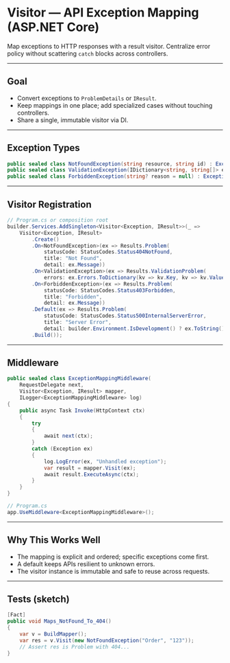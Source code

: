 # Visitor — API Exception Mapping (ASP.NET Core)

Map exceptions to HTTP responses with a result visitor. Centralize error policy without scattering `catch` blocks across controllers.

---

## Goal

- Convert exceptions to `ProblemDetails` or `IResult`.
- Keep mappings in one place; add specialized cases without touching controllers.
- Share a single, immutable visitor via DI.

---

## Exception Types

```csharp
public sealed class NotFoundException(string resource, string id) : Exception($"{resource} '{id}' not found");
public sealed class ValidationException(IDictionary<string, string[]> errors) : Exception("Validation failed");
public sealed class ForbiddenException(string? reason = null) : Exception(reason ?? "Forbidden");
```

---

## Visitor Registration

```csharp
// Program.cs or composition root
builder.Services.AddSingleton<Visitor<Exception, IResult>>(_ =>
    Visitor<Exception, IResult>
        .Create()
        .On<NotFoundException>(ex => Results.Problem(
            statusCode: StatusCodes.Status404NotFound,
            title: "Not Found",
            detail: ex.Message))
        .On<ValidationException>(ex => Results.ValidationProblem(
            errors: ex.Errors.ToDictionary(kv => kv.Key, kv => kv.Value)))
        .On<ForbiddenException>(ex => Results.Problem(
            statusCode: StatusCodes.Status403Forbidden,
            title: "Forbidden",
            detail: ex.Message))
        .Default(ex => Results.Problem(
            statusCode: StatusCodes.Status500InternalServerError,
            title: "Server Error",
            detail: builder.Environment.IsDevelopment() ? ex.ToString() : ex.Message))
        .Build());
```

---

## Middleware

```csharp
public sealed class ExceptionMappingMiddleware(
    RequestDelegate next,
    Visitor<Exception, IResult> mapper,
    ILogger<ExceptionMappingMiddleware> log)
{
    public async Task Invoke(HttpContext ctx)
    {
        try
        {
            await next(ctx);
        }
        catch (Exception ex)
        {
            log.LogError(ex, "Unhandled exception");
            var result = mapper.Visit(ex);
            await result.ExecuteAsync(ctx);
        }
    }
}

// Program.cs
app.UseMiddleware<ExceptionMappingMiddleware>();
```

---

## Why This Works Well

- The mapping is explicit and ordered; specific exceptions come first.
- A default keeps APIs resilient to unknown errors.
- The visitor instance is immutable and safe to reuse across requests.

---

## Tests (sketch)

```csharp
[Fact]
public void Maps_NotFound_To_404()
{
    var v = BuildMapper();
    var res = v.Visit(new NotFoundException("Order", "123"));
    // Assert res is Problem with 404...
}
```

